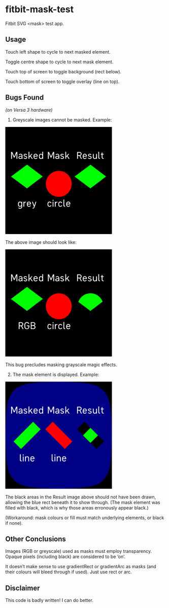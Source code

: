 # fitbit-mask-test
Fitbit SVG &lt;mask> test app.

## Usage

Touch left shape to cycle to next masked element.

Toggle centre shape to cycle to next mask element.

Touch top of screen to toggle background (rect below).

Touch bottom of screen to toggle overlay (line on top).

## Bugs Found

*(on Versa 3 hardware)*

1. Greyscale images cannot be masked. Example:

![greyscale image masked](greyMasked.png "greyscale image masked")

The above image should look like:

![RGB image masked](RGBMasked.png "RGB image masked")

This bug precludes masking grayscale magic effects.

2. The mask element is displayed. Example:

![mask element displayed](maskDrawn(line).png "mask element displayed")

The black areas in the Result image above should not have been drawn, allowing the blue rect beneath it to show through. (The mask element was filled with black, which is why those areas erronously appear black.)

(Workaround: mask colours or fill must match underlying elements, or black if none).

## Other Conclusions

Images (RGB or greyscale) used as masks must employ transparency. Opaque pixels (including black) are considered to be ‘on’.

It doesn’t make sense to use gradientRect or gradientArc as masks (and their colours will bleed through if used). Just use rect or arc.

## Disclaimer

This code is badly written! I can do better.